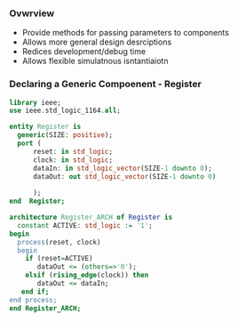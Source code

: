 ### Ovwrview
- Provide methods for passing parameters to components
- Allows more general design desrciptions
- Redices development/debug time
- Allows flexible simulatnous isntantiaiotn

### Declaring a Generic Compoenent - Register 
```` vhdl
library ieee;
use ieee.std_logic_1164.all;

entity Register is
  generic(SIZE: positive);
  port (
      reset: in std_logic;
      clock: in std_logic;
      dataIn: in std_logic_vector(SIZE-1 downto 0);
      dataOut: out std_logic_vector(SIZE-1 downto 0)
      
      );
end  Register;

architecture Register_ARCH of Register is
  constant ACTIVE: std_logic := '1';
begin
  process(reset, clock)
  begin
    if (reset=ACTIVE)
       dataOut <= (others=>'0');
    elsif (rising_edge(clock)) then
       dataOut <= dataIn;
   end if;
end process;
end Register_ARCH;
 



````
